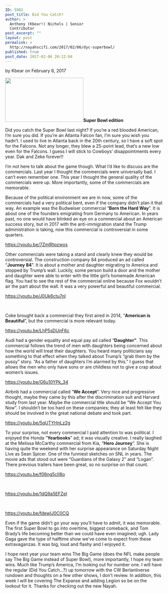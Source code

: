 ```yaml
---
ID: 5982
post_title: Did You Catch?
author: >
  Anthony (Kbear!) Nichols | Senior
  Contributor
post_excerpt: ""
layout: post
permalink: >
  http://nayahscifi.com/2017/02/06/dyc-superbowl/
published: true
post_date: 2017-02-06 20:12:04
---
```

by Kbear on February 6, 2017

<strong>
<img class="alignleft size-thumbnail wp-image-5995" src="http://nayahscifi.com/wp-content/uploads/2017/02/superbowl-2-250x141.jpeg" alt="" width="250" height="141" />Super Bowl edition</strong>

Did you catch the Super Bowl last night? If you’re a red blooded American, I’m sure you did. If you’re an Atlanta Falcon fan, I’m sure you wish you hadn’t. I used to live in Atlanta back in the 20th century, so I have a soft spot for the Falcons. Not any longer, they blew a 25-point lead, that’s a new low even for the Falcons. I guess I will stick to Cowboys’ disappointments every year. Dak and Zeke forever!!

I’m not here to talk about the game though. What I’d like to discuss are the commercials. Last year I thought the commercials were universally bad. I can’t even remember one. This year I thought the general quality of the commercials were up. More importantly, some of the commercials are memorable.

Because of the political environment we are in now, some of the commercials had a very political bent, even if the company didn’t plan it that way. An example was the Budweiser commercial “<strong>Born the Hard Way</strong>”. It is about one of the founders emigrating from Germany to American. In years past, no one would have blinked an eye on a commercial about an American success story, but in 2017 with the anti-immigration stand the Trump administration is taking, now this commercial is controversial in some quarters.

https://youtu.be/7ZmlRtpzwos

Other commercials were taking a stand and clearly knew they would be controversial. The construction company 84 produced an ad called “<strong>Journey 84</strong>”. It is about a mother and daughter migrating to America and stopped by Trump’s wall. Luckily, some person build a door and the mother and daughter were able to enter with the little girl’s homemade American flag. You had to see the rest of the commercial online because Fox wouldn’t air the part about the wall. It was a very powerful and beautiful commercial.

https://youtu.be/J0Uk6ctu7nI

&nbsp;

Coke brought back a commercial they first aired in 2014, “<strong>American is Beautiful</strong>”, but the commercial is more relevant today.

https://youtu.be/LhP5sDUnF6c

Audi had a gender equality and equal pay ad called “<strong>Daughter”</strong>. This commercial follows the trend of men with daughters being concerned about how the world will treat their daughters. You heard many politicians say something to that effect when they talked about Trump’s “grab them by the pussy” story. “As a father of daughters I’m alarmed by this.” I guess that allows the men who only have sons or are childless not to give a crap about women’s issues.

https://youtu.be/G6u10YPk_34

Airbnb had a commercial called “<strong>We Accept</strong>”. Very nice and progressive thought, maybe they came by this after the discrimination suit and Harvard study from last year. Maybe the commercial title should be “We Accept You Now”. I shouldn’t be too hard on these companies; they at least felt like they should be involved in the great national debate and took part.

https://youtu.be/5qUTYHnLz2g

To your surprise, not every commercial I paid attention to was political. I enjoyed the Honda “<strong>Yearbooks</strong>” ad; it was visually creative. I really laughed at the Melissa McCarthy commercial from Kia, “<strong>Hero Journey</strong>”. She is having quite the weekend with her surprise appearance on Saturday Night Live as Sean Spicer. One of the funniest sketches on SNL in years. The movie ads that stood out were “Guardians of the Galaxy 2” and “Logan”. There previous trailers have been great, so no surprise on that count.

https://youtu.be/f06ng5cII8o

&nbsp;

https://youtu.be/1dQ9a5EFZeI

&nbsp;

https://youtu.be/fdewIJ0C0CQ

Even if the game didn’t go your way you’ll have to admit, it was memorable. The first Super Bowl to go into overtime, biggest comeback, and Tom Brady’s life becoming better than we could have even imagined; ugh. Lady Gaga gave the type of halftime show we’ve come to expect from these extravaganzas. It was big, loud and flashy and I enjoyed it.

I hope next year your team wins The Big Game (does the NFL make people say The Big Game instead of Super Bowl), more importantly, I hope my team wins. Much like Trump’s America, I’m looking out for number one. I will have the regular (Did You Catch…?) up tomorrow with the CW Berlantiverse rundown and thoughts on a few other shows, I don’t review. In addition, this week I will be covering The Expanse and adding Legion so be on the lookout for it. Thanks for checking out the new Nayah.